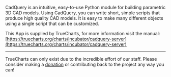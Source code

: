 CadQuery is an intuitive, easy-to-use Python module for building parametric 3D CAD models. Using CadQuery, you can write short, simple scripts that produce high quality CAD models. It is easy to make many different objects using a single script that can be customized.

This App is supplied by TrueCharts, for more information visit the manual: [https://truecharts.org/charts/incubator/cadquery-server](https://truecharts.org/charts/incubator/cadquery-server)

---

TrueCharts can only exist due to the incredible effort of our staff.
Please consider making a [donation](https://truecharts.org/sponsor) or contributing back to the project any way you can!
